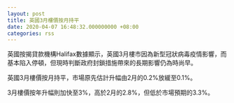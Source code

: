 ```yaml
---
layout: post
title: 英國3月樓價按月持平
date: 2020-04-07 16:48:32.000000000 +08:00
categories: rss
---
```


英國按揭貸款機構Halifax數據顯示，英國3月樓市因為新型冠狀病毒疫情影響，而基本陷入停頓，但現時判斷政府封鎖措施帶來的長期影響仍為時尚早。

英國3月樓價按月持平，市場原先估計升幅由2月的0.2%放緩至0.1%。

3月樓價按年升幅則加快至3%，高於2月的2.8%，但低於市場預期的3.3%。
